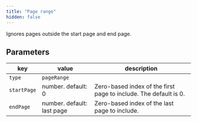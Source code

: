 ```yaml
---
title: "Page range"
hidden: false
---
```


Ignores pages outside the start page and end page.

Parameters
----


| key         | value   | description                                                      |
| ----------- | ------ | ------------------------------------------------------------ |
| `type`      | `pageRange` |                                                   |
| `startPage` | number. default: 0 | Zero-based index of the first page to include.  The default is 0. |
| `endPage`   | number. default: last page | Zero-based index of the last page to include. |

 

